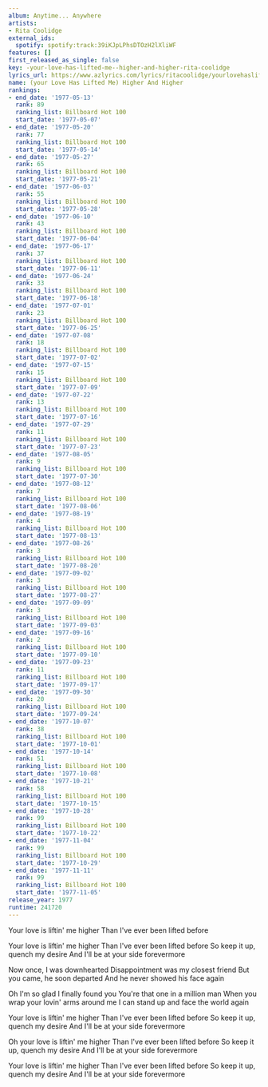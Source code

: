```yaml
---
album: Anytime... Anywhere
artists:
- Rita Coolidge
external_ids:
  spotify: spotify:track:39iKJpLPhsDTOzH2lXliWF
features: []
first_released_as_single: false
key: -your-love-has-lifted-me--higher-and-higher-rita-coolidge
lyrics_url: https://www.azlyrics.com/lyrics/ritacoolidge/yourlovehasliftedmehigherandhigher.html
name: (your Love Has Lifted Me) Higher And Higher
rankings:
- end_date: '1977-05-13'
  rank: 89
  ranking_list: Billboard Hot 100
  start_date: '1977-05-07'
- end_date: '1977-05-20'
  rank: 77
  ranking_list: Billboard Hot 100
  start_date: '1977-05-14'
- end_date: '1977-05-27'
  rank: 65
  ranking_list: Billboard Hot 100
  start_date: '1977-05-21'
- end_date: '1977-06-03'
  rank: 55
  ranking_list: Billboard Hot 100
  start_date: '1977-05-28'
- end_date: '1977-06-10'
  rank: 43
  ranking_list: Billboard Hot 100
  start_date: '1977-06-04'
- end_date: '1977-06-17'
  rank: 37
  ranking_list: Billboard Hot 100
  start_date: '1977-06-11'
- end_date: '1977-06-24'
  rank: 33
  ranking_list: Billboard Hot 100
  start_date: '1977-06-18'
- end_date: '1977-07-01'
  rank: 23
  ranking_list: Billboard Hot 100
  start_date: '1977-06-25'
- end_date: '1977-07-08'
  rank: 18
  ranking_list: Billboard Hot 100
  start_date: '1977-07-02'
- end_date: '1977-07-15'
  rank: 15
  ranking_list: Billboard Hot 100
  start_date: '1977-07-09'
- end_date: '1977-07-22'
  rank: 13
  ranking_list: Billboard Hot 100
  start_date: '1977-07-16'
- end_date: '1977-07-29'
  rank: 11
  ranking_list: Billboard Hot 100
  start_date: '1977-07-23'
- end_date: '1977-08-05'
  rank: 9
  ranking_list: Billboard Hot 100
  start_date: '1977-07-30'
- end_date: '1977-08-12'
  rank: 7
  ranking_list: Billboard Hot 100
  start_date: '1977-08-06'
- end_date: '1977-08-19'
  rank: 4
  ranking_list: Billboard Hot 100
  start_date: '1977-08-13'
- end_date: '1977-08-26'
  rank: 3
  ranking_list: Billboard Hot 100
  start_date: '1977-08-20'
- end_date: '1977-09-02'
  rank: 3
  ranking_list: Billboard Hot 100
  start_date: '1977-08-27'
- end_date: '1977-09-09'
  rank: 3
  ranking_list: Billboard Hot 100
  start_date: '1977-09-03'
- end_date: '1977-09-16'
  rank: 2
  ranking_list: Billboard Hot 100
  start_date: '1977-09-10'
- end_date: '1977-09-23'
  rank: 11
  ranking_list: Billboard Hot 100
  start_date: '1977-09-17'
- end_date: '1977-09-30'
  rank: 20
  ranking_list: Billboard Hot 100
  start_date: '1977-09-24'
- end_date: '1977-10-07'
  rank: 38
  ranking_list: Billboard Hot 100
  start_date: '1977-10-01'
- end_date: '1977-10-14'
  rank: 51
  ranking_list: Billboard Hot 100
  start_date: '1977-10-08'
- end_date: '1977-10-21'
  rank: 58
  ranking_list: Billboard Hot 100
  start_date: '1977-10-15'
- end_date: '1977-10-28'
  rank: 99
  ranking_list: Billboard Hot 100
  start_date: '1977-10-22'
- end_date: '1977-11-04'
  rank: 99
  ranking_list: Billboard Hot 100
  start_date: '1977-10-29'
- end_date: '1977-11-11'
  rank: 99
  ranking_list: Billboard Hot 100
  start_date: '1977-11-05'
release_year: 1977
runtime: 241720
---
```

Your love is liftin' me higher
Than I've ever been lifted before

Your love is liftin' me higher
Than I've ever been lifted before
So keep it up, quench my desire
And I'll be at your side forevermore

Now once, I was downhearted
Disappointment was my closest friend
But you came, he soon departed
And he never showed his face again

Oh I'm so glad I finally found you
You're that one in a million man
When you wrap your lovin' arms around me
I can stand up and face the world again

Your love is liftin' me higher
Than I've ever been lifted before
So keep it up, quench my desire
And I'll be at your side forevermore

Oh your love is liftin' me higher
Than I've ever been lifted before
So keep it up, quench my desire
And I'll be at your side forevermore

Your love is liftin' me higher
Than I've ever been lifted before
So keep it up, quench my desire
And I'll be at your side forevermore
